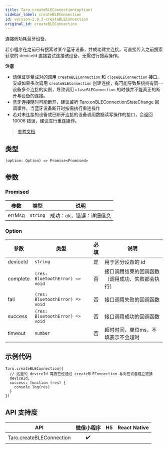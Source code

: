 ```yaml
---
title: Taro.createBLEConnection(option)
sidebar_label: createBLEConnection
id: version-2.0.3-createBLEConnection
original_id: createBLEConnection
---
```


连接低功耗蓝牙设备。

若小程序在之前已有搜索过某个蓝牙设备，并成功建立连接，可直接传入之前搜索获取的 deviceId 直接尝试连接该设备，无需进行搜索操作。

**注意**
- 请保证尽量成对的调用 `createBLEConnection` 和 `closeBLEConnection` 接口。安卓如果多次调用 `createBLEConnection` 创建连接，有可能导致系统持有同一设备多个连接的实例，导致调用 `closeBLEConnection` 的时候并不能真正的断开与设备的连接。
- 蓝牙连接随时可能断开，建议监听 Taro.onBLEConnectionStateChange 回调事件，当蓝牙设备断开时按需执行重连操作
- 若对未连接的设备或已断开连接的设备调用数据读写操作的接口，会返回 10006 错误，建议进行重连操作。

> [参考文档](https://developers.weixin.qq.com/miniprogram/dev/api/device/bluetooth-ble/wx.createBLEConnection.html)

## 类型

```tsx
(option: Option) => Promise<Promised>
```

## 参数

### Promised

| 参数 | 类型 | 说明 |
| --- | --- | --- |
| errMsg | `string` | 成功：ok，错误：详细信息 |

### Option

| 参数 | 类型 | 必填 | 说明 |
| --- | --- | :---: | --- |
| deviceId | `string` | 是 | 用于区分设备的 id |
| complete | `(res: BluetoothError) => void` | 否 | 接口调用结束的回调函数（调用成功、失败都会执行） |
| fail | `(res: BluetoothError) => void` | 否 | 接口调用失败的回调函数 |
| success | `(res: BluetoothError) => void` | 否 | 接口调用成功的回调函数 |
| timeout | `number` | 否 | 超时时间，单位ms，不填表示不会超时 |

## 示例代码

```tsx
Taro.createBLEConnection({
  // 这里的 deviceId 需要已经通过 createBLEConnection 与对应设备建立链接
  deviceId,
  success: function (res) {
    console.log(res)
  }
})
```

## API 支持度

| API | 微信小程序 | H5 | React Native |
| :---: | :---: | :---: | :---: |
| Taro.createBLEConnection | ✔️ |  |  |
